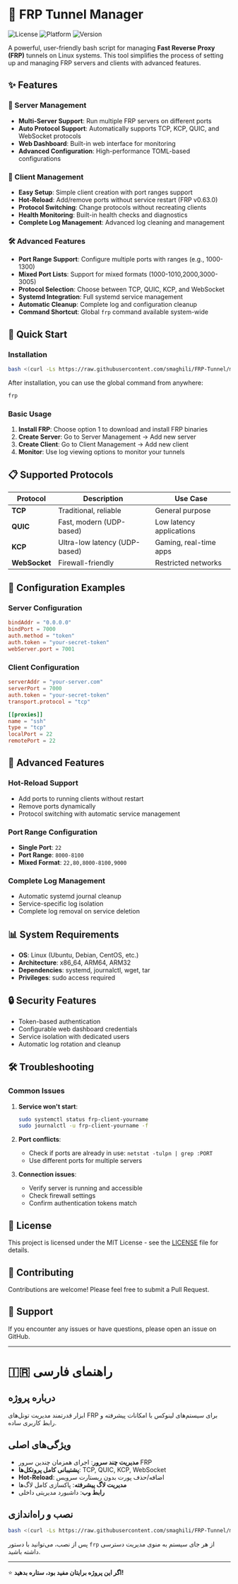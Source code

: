 # 🚀 FRP Tunnel Manager

![License](https://img.shields.io/badge/license-MIT-blue.svg)
![Platform](https://img.shields.io/badge/platform-Linux-green.svg)
![Version](https://img.shields.io/badge/version-1.0.0-orange.svg)

A powerful, user-friendly bash script for managing **Fast Reverse Proxy (FRP)** tunnels on Linux systems. This tool simplifies the process of setting up and managing FRP servers and clients with advanced features.

## ✨ Features

### 🔧 Server Management
- **Multi-Server Support**: Run multiple FRP servers on different ports
- **Auto Protocol Support**: Automatically supports TCP, KCP, QUIC, and WebSocket protocols
- **Web Dashboard**: Built-in web interface for monitoring
- **Advanced Configuration**: High-performance TOML-based configurations

### 📱 Client Management  
- **Easy Setup**: Simple client creation with port ranges support
- **Hot-Reload**: Add/remove ports without service restart (FRP v0.63.0)
- **Protocol Switching**: Change protocols without recreating clients
- **Health Monitoring**: Built-in health checks and diagnostics
- **Complete Log Management**: Advanced log cleaning and management

### 🛠️ Advanced Features
- **Port Range Support**: Configure multiple ports with ranges (e.g., 1000-1300)
- **Mixed Port Lists**: Support for mixed formats (1000-1010,2000,3000-3005)
- **Protocol Selection**: Choose between TCP, QUIC, KCP, and WebSocket
- **Systemd Integration**: Full systemd service management
- **Automatic Cleanup**: Complete log and configuration cleanup
- **Command Shortcut**: Global `frp` command available system-wide

## 🚀 Quick Start

### Installation

```bash
bash <(curl -Ls https://raw.githubusercontent.com/smaghili/FRP-Tunnel/main/main.sh)
```

After installation, you can use the global command from anywhere:
```bash
frp
```

### Basic Usage

1. **Install FRP**: Choose option 1 to download and install FRP binaries
2. **Create Server**: Go to Server Management → Add new server  
3. **Create Client**: Go to Client Management → Add new client
4. **Monitor**: Use log viewing options to monitor your tunnels

## 📋 Supported Protocols

| Protocol | Description | Use Case |
|----------|-------------|----------|
| **TCP** | Traditional, reliable | General purpose |
| **QUIC** | Fast, modern (UDP-based) | Low latency applications |
| **KCP** | Ultra-low latency (UDP-based) | Gaming, real-time apps |
| **WebSocket** | Firewall-friendly | Restricted networks |

## 🔧 Configuration Examples

### Server Configuration
```toml
bindAddr = "0.0.0.0"
bindPort = 7000
auth.method = "token"
auth.token = "your-secret-token"
webServer.port = 7001
```

### Client Configuration  
```toml
serverAddr = "your-server.com"
serverPort = 7000
auth.token = "your-secret-token"
transport.protocol = "tcp"

[[proxies]]
name = "ssh"
type = "tcp"
localPort = 22
remotePort = 22
```

## 🌟 Advanced Features

### Hot-Reload Support
- Add ports to running clients without restart
- Remove ports dynamically
- Protocol switching with automatic service management

### Port Range Configuration
- **Single Port**: `22`
- **Port Range**: `8000-8100`  
- **Mixed Format**: `22,80,8000-8100,9000`

### Complete Log Management
- Automatic systemd journal cleanup
- Service-specific log isolation
- Complete log removal on service deletion

## 📊 System Requirements

- **OS**: Linux (Ubuntu, Debian, CentOS, etc.)
- **Architecture**: x86_64, ARM64, ARM32
- **Dependencies**: systemd, journalctl, wget, tar
- **Privileges**: sudo access required

## 🔒 Security Features

- Token-based authentication
- Configurable web dashboard credentials
- Service isolation with dedicated users
- Automatic log rotation and cleanup

## 🛠️ Troubleshooting

### Common Issues

1. **Service won't start**:
   ```bash
   sudo systemctl status frp-client-yourname
   sudo journalctl -u frp-client-yourname -f
   ```

2. **Port conflicts**:
   - Check if ports are already in use: `netstat -tulpn | grep :PORT`
   - Use different ports for multiple servers

3. **Connection issues**:
   - Verify server is running and accessible
   - Check firewall settings
   - Confirm authentication tokens match

## 📝 License

This project is licensed under the MIT License - see the [LICENSE](LICENSE) file for details.

## 🤝 Contributing

Contributions are welcome! Please feel free to submit a Pull Request.

## 📧 Support

If you encounter any issues or have questions, please open an issue on GitHub.

---

# 🇮🇷 راهنمای فارسی

## درباره پروژه
ابزار قدرتمند مدیریت تونل‌های FRP برای سیستم‌های لینوکس با امکانات پیشرفته و رابط کاربری ساده.

## ویژگی‌های اصلی
- **مدیریت چند سرور**: اجرای همزمان چندین سرور FRP
- **پشتیبانی کامل پروتکل‌ها**: TCP, QUIC, KCP, WebSocket
- **Hot-Reload**: اضافه/حذف پورت بدون ریستارت سرویس
- **مدیریت لاگ پیشرفته**: پاکسازی کامل لاگ‌ها
- **رابط وب**: داشبورد مدیریتی داخلی

## نصب و راه‌اندازی

```bash
bash <(curl -Ls https://raw.githubusercontent.com/smaghili/FRP-Tunnel/main/main.sh)
```

پس از نصب، می‌توانید با دستور `frp` از هر جای سیستم به منوی مدیریت دسترسی داشته باشید.

---

⭐ **اگر این پروژه برایتان مفید بود، ستاره بدهید!** 